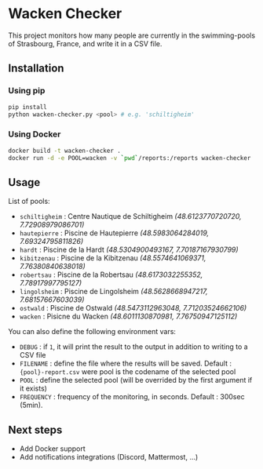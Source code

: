 # Wacken Checker

This project monitors how many people are currently in the swimming-pools of Strasbourg, France, and write it in a CSV file. 

## Installation

### Using pip

```bash
pip install
python wacken-checker.py <pool> # e.g. 'schiltigheim'
```

### Using Docker

```bash
docker build -t wacken-checker .
docker run -d -e POOL=wacken -v `pwd`/reports:/reports wacken-checker
```

## Usage

List of pools:
- `schiltigheim` : Centre Nautique de Schiltigheim _(48.6123770720720, 7.72908979086701)_
- `hautepierre` : Piscine de Hautepierre _(48.5983064284019, 7.69324795811826)_
- `hardt` : Piscine de la Hardt _(48.5304900493167, 7.70187167930799)_
- `kibitzenau` : Piscine de la Kibitzenau _(48.5574641069371, 7.76380840638018)_
- `robertsau` : Piscine de la Robertsau _(48.6173032255352, 7.78917997795127)_
- `lingolsheim` : Piscine de Lingolsheim _(48.5628668947217, 7.68157667603039)_
- `ostwald` : Piscine de Ostwald _(48.5473112963048, 7.71203524662106)_
- `wacken` : Pisicne du Wacken _(48.6011130870981, 7.76750947125112)_

You can also define the following environment vars:

- `DEBUG` : if `1`, it will print the result to the output in addition to writing to a CSV file
- `FILENAME` : define the file where the results will be saved. Default : `{pool}-report.csv` were pool is the codename of the selected pool
- `POOL` : define the selected pool (will be overrided by the first argument if it exists)
- `FREQUENCY` : frequency of the monitoring, in seconds. Default : 300sec (5min).

## Next steps

- Add Docker support
- Add notifications integrations (Discord, Mattermost, ...)
